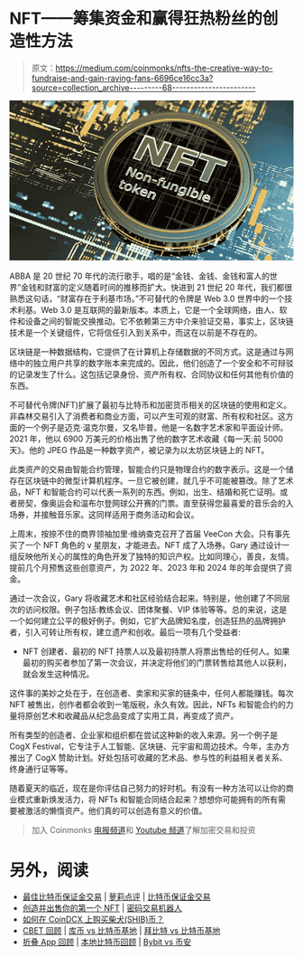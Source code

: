# NFT——筹集资金和赢得狂热粉丝的创造性方法

> 原文：<https://medium.com/coinmonks/nfts-the-creative-way-to-fundraise-and-gain-raving-fans-6696ce16cc3a?source=collection_archive---------68----------------------->

![](img/4a802a97dca7c6a165d3d2e2f4b61e47.png)

ABBA 是 20 世纪 70 年代的流行歌手，唱的是“金钱、金钱、金钱和富人的世界”金钱和财富的定义随着时间的推移而扩大。快进到 21 世纪 20 年代，我们都很熟悉这句话，“财富存在于利基市场。”不可替代的令牌是 Web 3.0 世界中的一个技术利基。Web 3.0 是互联网的最新版本。本质上，它是一个全球网络，由人、软件和设备之间的智能交换推动。它不依赖第三方中介来验证交易，事实上，区块链技术是一个关键组件，它将信任引入到关系中，而这在以前是不存在的。

区块链是一种数据结构，它提供了在计算机上存储数据的不同方式。这是通过与网络中的独立用户共享的数字账本来完成的。因此，他们创造了一个安全和不可辩驳的记录发生了什么。这包括记录身份、资产所有权、合同协议和任何其他有价值的东西。

不可替代令牌(NFT)扩展了最初与比特币和加密货币相关的区块链的使用和定义。非森林交易引入了消费者和商业方面，可以产生可观的财富、所有权和社区。这方面的一个例子是迈克·温克尔曼，又名毕普。他是一名数字艺术家和平面设计师。2021 年，他以 6900 万美元的价格出售了他的数字艺术收藏《每一天:前 5000 天》。他的 JPEG 作品是一种数字资产，被记录为以太坊区块链上的 NFT。

此类资产的交易由智能合约管理，智能合约只是物理合约的数字表示。这是一个储存在区块链中的微型计算机程序。一旦它被创建，就几乎不可能被篡改。除了艺术品，NFT 和智能合约可以代表一系列的东西。例如，出生、结婚和死亡证明。或者房契，像奥运会和温布尔登网球公开赛的门票。直至获得您最喜爱的音乐会的入场券，并接触音乐家。这同样适用于商务活动和会议。

上周末，按捺不住的商界领袖加里·维纳查克召开了首届 VeeCon 大会。只有事先买了一个 NFT 角色的 v 星朋友，才能进去。NFT 成了入场券。Gary 通过设计一组反映他所关心的属性的角色开发了独特的知识产权。比如同理心，善良，友情。提前几个月预售这些创意资产，为 2022 年、2023 年和 2024 年的年会提供了资金。

通过一次会议，Gary 将收藏艺术和社区经验结合起来。特别是，他创建了不同层次的访问权限。例子包括:教练会议、团体聚餐、VIP 体验等等。总的来说，这是一个如何建立公平的极好例子。例如，它扩大品牌知名度，创造狂热的品牌拥护者，引入可转让所有权，建立遗产和创收。最后一项有几个受益者:

*   NFT 创建者、最初的 NFT 持票人以及最初持票人将票出售给的任何人。如果最初的购买者参加了第一次会议，并决定将他们的门票转售给其他人以获利，就会发生这种情况。

这件事的美妙之处在于，在创造者、卖家和买家的链条中，任何人都能赚钱。每次 NFT 被售出，创作者都会收到一笔版税，永久有效。因此，NFTs 和智能合约的力量将原创艺术和收藏品从纪念品变成了实用工具，再变成了资产。

所有类型的创造者、企业家和组织都在尝试这种新的收入来源。另一个例子是 CogX Festival，它专注于人工智能、区块链、元宇宙和周边技术。今年，主办方推出了 CogX 赞助计划。好处包括可收藏的艺术品、参与性的利益相关者关系、终身通行证等等。

随着夏天的临近，现在是你评估自己努力的好时机。有没有一种方法可以让你的商业模式重新焕发活力，将 NFTs 和智能合同结合起来？想想你可能拥有的所有需要被激活的懒惰资产。他们真的可以创造有意义的价值。

> 加入 Coinmonks [电报频道](https://t.me/coincodecap)和 [Youtube 频道](https://www.youtube.com/c/coinmonks/videos)了解加密交易和投资

# 另外，阅读

*   [最佳比特币保证金交易](/coinmonks/bitcoin-margin-trading-exchange-bcbfcbf7b8e3) | [萝莉点评](/coinmonks/lolli-review-e6ddc7895ad8) | [比特币保证金交易](https://coincodecap.com/bityard-margin-trading)
*   [创造并出售你的第一个 NFT](https://coincodecap.com/create-nft) | [密码交易机器人](https://coincodecap.com/best-crypto-trading-bots)
*   [如何在 CoinDCX 上购买柴犬(SHIB)币？](https://coincodecap.com/buy-shiba-coindcx)
*   [CBET 回顾](https://coincodecap.com/cbet-casino-review) | [库币 vs 比特币基地](https://coincodecap.com/kucoin-vs-coinbase) | [拜比特 vs 比特币基地](https://coincodecap.com/bybit-vs-coinbase)
*   [折叠 App 回顾](https://coincodecap.com/fold-app-review) | [本地比特币回顾](/coinmonks/localbitcoins-review-6cc001c6ed56) | [Bybit vs 币安](https://coincodecap.com/bybit-binance-moonxbt)